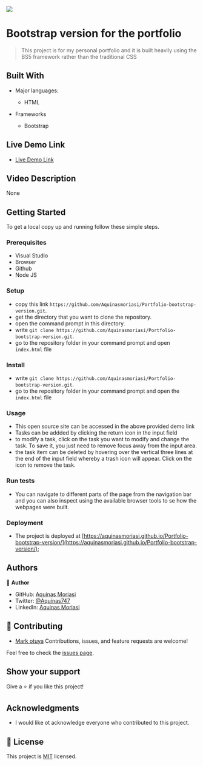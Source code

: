 
![](https://img.shields.io/badge/Microverse-blueviolet)
# Bootstrap version for the portfolio


> This project is for my personal portfolio and it is built heavily using the BS5 framework rather than the traditional CSS


## Built With

- Major languages:
  - HTML
 
- Frameworks
  - Bootstrap

## Live Demo Link

- [Live Demo Link](https://aquinasmoriasi.github.io/Portfolio-bootstrap-version/)

## Video Description 
None

## Getting Started

To get a local copy up and running follow these simple steps.

### Prerequisites
- Visual Studio
- Browser
- Github
- Node JS

### Setup
- copy this link `https://github.com/Aquinasmoriasi/Portfolio-bootstrap-version.git`.
- get the directory that you want to clone the repository.
- open the command prompt in this directory.
- write `git clone https://github.com/Aquinasmoriasi/Portfolio-bootstrap-version.git`.
- go to the repository folder in your command prompt and open `index.html` file
### Install
- write `git clone https://github.com/Aquinasmoriasi/Portfolio-bootstrap-version.git`.
- go to the repository folder in your command prompt and open the `index.html` file
### Usage
- This open source site can be accessed in the above provided demo link
- Tasks can be addded by clicking the return icon in the input field
- to modify a task, click on the task you want to modify and change the task. To save it, you just need to remove focus away from the input area.
- the task item can be deleted by hovering over the vertical three lines at the end of the input field whereby a trash icon will appear. Click on the icon to remove the task.
### Run tests
- You can navigate to different parts of the page from the navigation bar and you can also inspect using the available browser tools to se how the webpages were built.
### Deployment
- The project is deployed at [https://aquinasmoriasi.github.io/Portfolio-bootstrap-version/](https://aquinasmoriasi.github.io/Portfolio-bootstrap-version/);

## Authors

👤 **Author**

- GitHub: [Aquinas Moriasi](https://github.com/Aquinasmoriasi)
- Twitter: [@Aquinas747](twitter.com/aquinas747)
- LinkedIn: [Aquinas Moriasi](https://linkedin.com/in/linkedinhandle)

## 🤝 Contributing

- [Mark otuya](https://github.com/markotuya0)
Contributions, issues, and feature requests are welcome!

Feel free to check the [issues page](https://github.com/Aquinasmoriasi/Portfolio-bootstrap-version/issues).

## Show your support

Give a ⭐️ if you like this project!

## Acknowledgments
- I would like ot acknowledge everyone who contributed to this project.

## 📝 License

This project is [MIT](./LICENSE) licensed.
